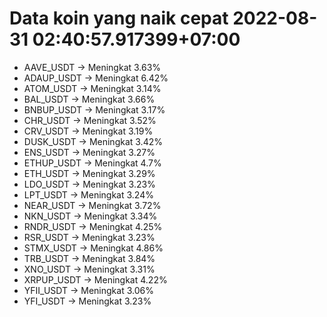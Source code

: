 # Data koin yang naik cepat 2022-08-31 02:40:57.917399+07:00

* AAVE_USDT -> Meningkat 3.63%
* ADAUP_USDT -> Meningkat 6.42%
* ATOM_USDT -> Meningkat 3.14%
* BAL_USDT -> Meningkat 3.66%
* BNBUP_USDT -> Meningkat 3.17%
* CHR_USDT -> Meningkat 3.52%
* CRV_USDT -> Meningkat 3.19%
* DUSK_USDT -> Meningkat 3.42%
* ENS_USDT -> Meningkat 3.27%
* ETHUP_USDT -> Meningkat 4.7%
* ETH_USDT -> Meningkat 3.29%
* LDO_USDT -> Meningkat 3.23%
* LPT_USDT -> Meningkat 3.24%
* NEAR_USDT -> Meningkat 3.72%
* NKN_USDT -> Meningkat 3.34%
* RNDR_USDT -> Meningkat 4.25%
* RSR_USDT -> Meningkat 3.23%
* STMX_USDT -> Meningkat 4.86%
* TRB_USDT -> Meningkat 3.84%
* XNO_USDT -> Meningkat 3.31%
* XRPUP_USDT -> Meningkat 4.22%
* YFII_USDT -> Meningkat 3.06%
* YFI_USDT -> Meningkat 3.23%
